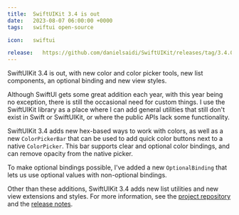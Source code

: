 ```yaml
---
title:  SwiftUIKit 3.4 is out
date:   2023-08-07 06:00:00 +0000
tags:   swiftui open-source

icon:   swiftui

release:   https://github.com/danielsaidi/SwiftUIKit/releases/tag/3.4.0
---
```


SwiftUIKit 3.4 is out, with new color and color picker tools, new list components, an optional binding and new view styles.

Although SwiftUI gets some great addition each year, with this year being no exception, there is still the occasional need for custom things. I use the SwiftUIKit library as a place where I can add general utilities that still don't exist in Swift or SwiftUIKit, or where the public APIs lack some functionality.

SwiftUIKit 3.4 adds new hex-based ways to work with colors, as well as a new `ColorPickerBar` that can be used to add quick color buttons next to a native `ColorPicker`. This bar supports clear and optional color bindings, and can remove opacity from the native picker.

To make optional bindings possible, I've added a new `OptionalBinding` that lets us use optional values with non-optional bindings.

Other than these additions, SwiftUIKit 3.4 adds new list utilities and new view extensions and styles. For more information, see the [project repository]({{site.swiftuikit}}) and the [release notes]({{page.release}}).